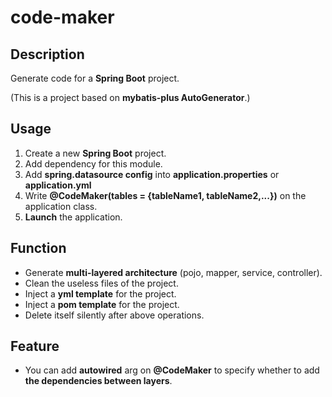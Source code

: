 # code-maker

## Description

Generate code for a **Spring Boot** project.

(This is a project based on **mybatis-plus AutoGenerator**.)

## Usage

1. Create a new **Spring Boot** project.
2. Add dependency for this module.
3. Add **spring.datasource config** into **application.properties** or **application.yml**
4. Write **@CodeMaker(tables = {tableName1, tableName2,...})** on the application class.
5. **Launch** the application.

## Function

+ Generate **multi-layered architecture** (pojo, mapper, service, controller).
+ Clean the useless files of the project.
+ Inject a **yml template** for the project.
+ Inject a **pom template** for the project.
+ Delete itself silently after above operations.

## Feature
+ You can add  **autowired** arg on **@CodeMaker** to specify whether to add **the dependencies between layers**.
